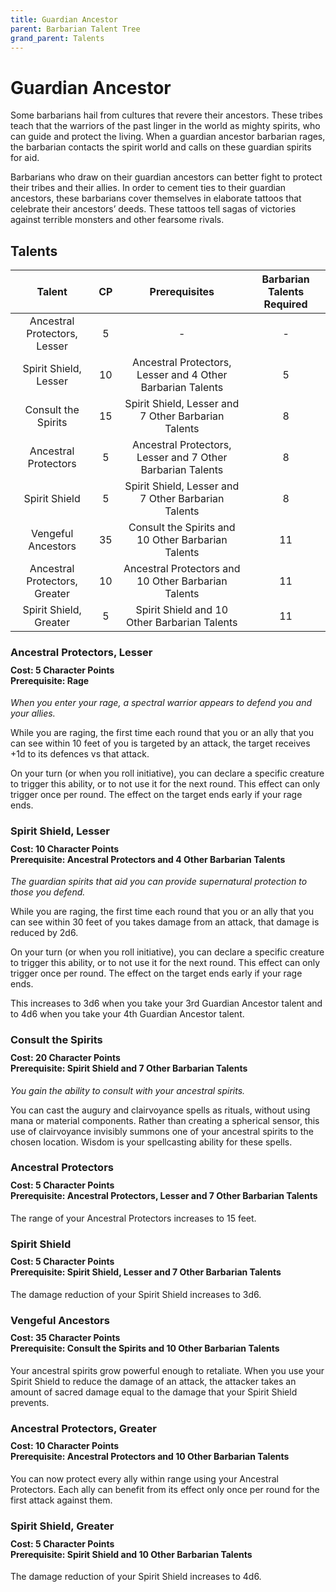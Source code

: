 ```yaml
---
title: Guardian Ancestor
parent: Barbarian Talent Tree
grand_parent: Talents
---
```


# Guardian Ancestor
Some barbarians hail from cultures that revere their ancestors. These tribes teach that the warriors of the past linger in the world as mighty spirits, who can guide and protect the living. When a guardian ancestor barbarian rages, the barbarian contacts the spirit world and calls on these guardian spirits for aid.

Barbarians who draw on their guardian ancestors can better fight to protect their tribes and their allies. In order to cement ties to their guardian ancestors, these barbarians cover themselves in elaborate tattoos that celebrate their ancestors’ deeds. These tattoos tell sagas of victories against terrible monsters and other fearsome rivals.

## Talents

| Talent | CP | Prerequisites | Barbarian Talents Required |
|:------:|:--:|:-------------:|:---------------------:|
| Ancestral Protectors, Lesser  | 5  | - | - |
| Spirit Shield, Lesser         | 10 | Ancestral Protectors, Lesser and 4 Other Barbarian Talents | 5 |
| Consult the Spirits           | 15 | Spirit Shield, Lesser and 7 Other Barbarian Talents | 8 |
| Ancestral Protectors          | 5  | Ancestral Protectors, Lesser and 7 Other Barbarian Talents | 8 |
| Spirit Shield                 | 5  | Spirit Shield, Lesser and 7 Other Barbarian Talents | 8 |
| Vengeful Ancestors            | 35 | Consult the Spirits and 10 Other Barbarian Talents | 11 |
| Ancestral Protectors, Greater | 10 | Ancestral Protectors and 10 Other Barbarian Talents | 11 |
| Spirit Shield, Greater        | 5  | Spirit Shield and 10 Other Barbarian Talents | 11 |

### Ancestral Protectors, Lesser

<div style="margin-top:-10px;"></div>

#### **Cost:** 5 Character Points<br>**Prerequisite:** Rage 
*When you enter your rage, a spectral warrior appears to defend you and your allies.*

While you are raging, the first time each round that you or an ally that you can see within 10 feet of you is targeted by an attack, the target receives +1d to its defences vs that attack.

On your turn (or when you roll initiative), you can declare a specific creature to trigger this ability, or to not use it for the next round. This effect can only trigger once per round. The effect on the target ends early if your rage ends.

### Spirit Shield, Lesser

<div style="margin-top:-10px;"></div>

#### **Cost:** 10 Character Points<br>**Prerequisite:** Ancestral Protectors and 4 Other Barbarian Talents
*The guardian spirits that aid you can provide supernatural protection to those you defend.*

While you are raging, the first time each round that you or an ally that you can see within 30 feet of you takes damage from an attack, that damage is reduced by 2d6.

On your turn (or when you roll initiative), you can declare a specific creature to trigger this ability, or to not use it for the next round. This effect can only trigger once per round. The effect on the target ends early if your rage ends.

This increases to 3d6 when you take your 3rd Guardian Ancestor talent and to 4d6 when you take your 4th Guardian Ancestor talent.

### Consult the Spirits

<div style="margin-top:-10px;"></div>

#### **Cost:** 20 Character Points<br>**Prerequisite:** Spirit Shield and 7 Other Barbarian Talents
*You gain the ability to consult with your ancestral spirits.*

You can cast the augury and clairvoyance spells as rituals, without using mana or material components. Rather than creating a spherical sensor, this use of clairvoyance invisibly summons one of your ancestral spirits to the chosen location. Wisdom is your spellcasting ability for these spells.

### Ancestral Protectors

<div style="margin-top:-10px;"></div>

#### **Cost:** 5 Character Points<br>**Prerequisite:** Ancestral Protectors, Lesser and 7 Other Barbarian Talents
The range of your Ancestral Protectors increases to 15 feet.

### Spirit Shield

<div style="margin-top:-10px;"></div>

#### **Cost:** 5 Character Points<br>**Prerequisite:** Spirit Shield, Lesser and 7 Other Barbarian Talents
The damage reduction of your Spirit Shield increases to 3d6.

### Vengeful Ancestors

<div style="margin-top:-10px;"></div>

#### **Cost:** 35 Character Points<br>**Prerequisite:** Consult the Spirits and 10 Other Barbarian Talents
Your ancestral spirits grow powerful enough to retaliate. When you use your Spirit Shield to reduce the damage of an attack, the attacker takes an amount of sacred damage equal to the damage that your Spirit Shield prevents.

### Ancestral Protectors, Greater

<div style="margin-top:-10px;"></div>

#### **Cost:** 10 Character Points<br>**Prerequisite:** Ancestral Protectors and 10 Other Barbarian Talents
You can now protect every ally within range using your Ancestral Protectors. Each ally can benefit from its effect only once per round for the first attack against them.

### Spirit Shield, Greater

<div style="margin-top:-10px;"></div>

#### **Cost:** 5 Character Points<br>**Prerequisite:** Spirit Shield and 10 Other Barbarian Talents
The damage reduction of your Spirit Shield increases to 4d6.
